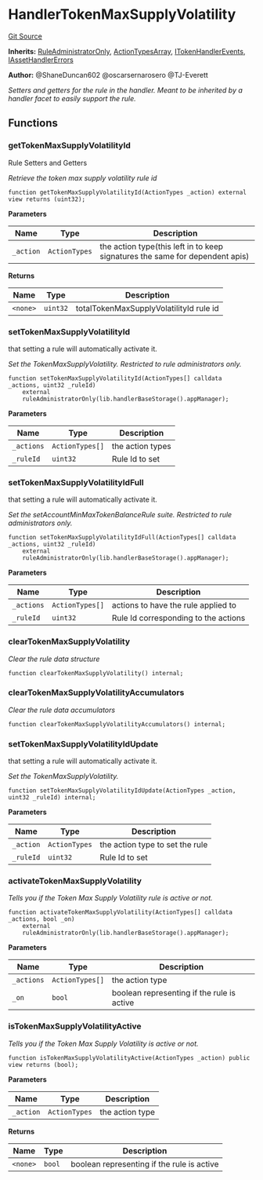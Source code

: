 # HandlerTokenMaxSupplyVolatility
[Git Source](https://github.com/thrackle-io/rules-engine/blob/af2c902a06ffbdb4f9de3bdbb6a20c476a93b949/src/client/token/handler/ruleContracts/HandlerTokenMaxSupplyVolatility.sol)

**Inherits:**
[RuleAdministratorOnly](/src/protocol/economic/RuleAdministratorOnly.sol/contract.RuleAdministratorOnly.md), [ActionTypesArray](/src/client/common/ActionTypesArray.sol/contract.ActionTypesArray.md), [ITokenHandlerEvents](/src/common/IEvents.sol/interface.ITokenHandlerEvents.md), [IAssetHandlerErrors](/src/common/IErrors.sol/interface.IAssetHandlerErrors.md)

**Author:**
@ShaneDuncan602 @oscarsernarosero @TJ-Everett

*Setters and getters for the rule in the handler. Meant to be inherited by a handler
facet to easily support the rule.*


## Functions
### getTokenMaxSupplyVolatilityId

Rule Setters and Getters

*Retrieve the token max supply volatility rule id*


```solidity
function getTokenMaxSupplyVolatilityId(ActionTypes _action) external view returns (uint32);
```
**Parameters**

|Name|Type|Description|
|----|----|-----------|
|`_action`|`ActionTypes`|the action type(this left in to keep signatures the same for dependent apis)|

**Returns**

|Name|Type|Description|
|----|----|-----------|
|`<none>`|`uint32`|totalTokenMaxSupplyVolatilityId rule id|


### setTokenMaxSupplyVolatilityId

that setting a rule will automatically activate it.

*Set the TokenMaxSupplyVolatility. Restricted to rule administrators only.*


```solidity
function setTokenMaxSupplyVolatilityId(ActionTypes[] calldata _actions, uint32 _ruleId)
    external
    ruleAdministratorOnly(lib.handlerBaseStorage().appManager);
```
**Parameters**

|Name|Type|Description|
|----|----|-----------|
|`_actions`|`ActionTypes[]`|the action types|
|`_ruleId`|`uint32`|Rule Id to set|


### setTokenMaxSupplyVolatilityIdFull

that setting a rule will automatically activate it.

*Set the setAccountMinMaxTokenBalanceRule suite. Restricted to rule administrators only.*


```solidity
function setTokenMaxSupplyVolatilityIdFull(ActionTypes[] calldata _actions, uint32 _ruleId)
    external
    ruleAdministratorOnly(lib.handlerBaseStorage().appManager);
```
**Parameters**

|Name|Type|Description|
|----|----|-----------|
|`_actions`|`ActionTypes[]`|actions to have the rule applied to|
|`_ruleId`|`uint32`|Rule Id corresponding to the actions|


### clearTokenMaxSupplyVolatility

*Clear the rule data structure*


```solidity
function clearTokenMaxSupplyVolatility() internal;
```

### clearTokenMaxSupplyVolatilityAccumulators

*Clear the rule data accumulators*


```solidity
function clearTokenMaxSupplyVolatilityAccumulators() internal;
```

### setTokenMaxSupplyVolatilityIdUpdate

that setting a rule will automatically activate it.

*Set the TokenMaxSupplyVolatility.*


```solidity
function setTokenMaxSupplyVolatilityIdUpdate(ActionTypes _action, uint32 _ruleId) internal;
```
**Parameters**

|Name|Type|Description|
|----|----|-----------|
|`_action`|`ActionTypes`|the action type to set the rule|
|`_ruleId`|`uint32`|Rule Id to set|


### activateTokenMaxSupplyVolatility

*Tells you if the Token Max Supply Volatility rule is active or not.*


```solidity
function activateTokenMaxSupplyVolatility(ActionTypes[] calldata _actions, bool _on)
    external
    ruleAdministratorOnly(lib.handlerBaseStorage().appManager);
```
**Parameters**

|Name|Type|Description|
|----|----|-----------|
|`_actions`|`ActionTypes[]`|the action type|
|`_on`|`bool`|boolean representing if the rule is active|


### isTokenMaxSupplyVolatilityActive

*Tells you if the Token Max Supply Volatility is active or not.*


```solidity
function isTokenMaxSupplyVolatilityActive(ActionTypes _action) public view returns (bool);
```
**Parameters**

|Name|Type|Description|
|----|----|-----------|
|`_action`|`ActionTypes`|the action type|

**Returns**

|Name|Type|Description|
|----|----|-----------|
|`<none>`|`bool`|boolean representing if the rule is active|


